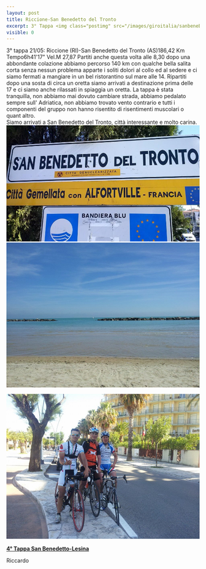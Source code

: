 ```yaml
---
layout: post
title: Riccione-San Benedetto del Tronto
excerpt: 3° Tappa <img class="postimg" src="/images/giroitalia/sanbeneBici.jpg">
visible: 0
---
```


3° tappa 21/05: Riccione (RI)-San Benedetto del Tronto (AS)186,42 Km Tempo6h41'17" Vel.M 27,87
Partiti anche questa volta alle 8,30 dopo una abbondante colazione abbiamo percorso 140 km con qualche bella salita corta senza nessun problema apparte i soliti dolori al collo ed al sedere e ci siamo fermati a mangiare in un bel ristorantino sul mare alle 14. Ripartiti dopo una sosta di circa un oretta siamo arrivati a destinazione prima delle 17 e ci siamo anche rilassati in spiaggia un oretta. La tappa è stata tranquilla, non abbiamo mai dovuto cambiare strada, abbiamo pedalato sempre sull' Adriatica, non abbiamo trovato vento contrario e tutti i componenti del gruppo non hanno risentito di risentimenti muscolari o quant altro.<br>
Siamo arrivati a San Benedetto del Tronto, città interessante e molto carina.<br>
<a href="/images/giroitalia/sanbenedetto.jpg"><img class="postimg" src="/images/giroitalia/sanbenedetto.jpg"></a>
<a href="/images/giroitalia/sanbene.jpg"><img class="postimg" src="/images/giroitalia/sanbene.jpg"></a>

<a href="/images/giroitalia/sanbeneBici.jpg"><img class="postimg" src="/images/giroitalia/sanbeneBici.jpg"></a>
<a href="/2014/05/26/4Tappa"><P class="correlatedPost"><b>4° Tappa San Benedetto-Lesina</b></P></a>
Riccardo 
